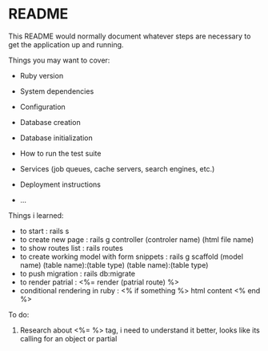 # README

This README would normally document whatever steps are necessary to get the
application up and running.

Things you may want to cover:

* Ruby version

* System dependencies

* Configuration

* Database creation

* Database initialization

* How to run the test suite

* Services (job queues, cache servers, search engines, etc.)

* Deployment instructions

* ...

Things i learned:

- to start : rails s
- to create new page : rails g controller (controler name) (html file name)
- to show routes list : rails routes
- to create working model with form snippets : rails g scaffold (model name) (table name):(table type) (table name):(table type)
- to push migration : rails db:migrate
- to render patrial : <%= render (patrial route) %>
- conditional rendering in ruby :
 <% if something %>
 html content
 <% end %>

To do:

1. Research about <%= %> tag, i need to understand it better, looks like its calling for an object or partial
